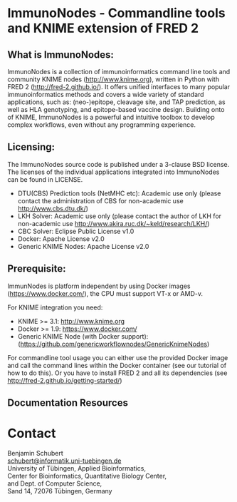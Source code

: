 ImmunoNodes - Commandline tools and KNIME extension of FRED 2
=============================================================

What is ImmunoNodes:
--------------------

ImmunoNodes is a collection of immunoinformatics command line tools and community KNIME nodes (http://www.knime.org), written in Python with FRED 2 (http://fred-2.github.io/).
It offers unified interfaces to many popular immunoinformatics methods and covers a wide variety of standard applications, 
such as: (neo-)epitope, cleavage site, and TAP prediction, as well as HLA genotyping, and epitope-based vaccine design.
Building onto of KNIME, ImmunoNodes is a powerful and intuitive toolbox to develop complex workflows, even without any programming experience. 




Licensing:
---------

The ImmunoNodes source code is published under a 3-clause BSD license. The licenses of the individual applications 
integrated into ImmunoNodes can be found in LICENSE.

* DTU(CBS) Prediction tools (NetMHC etc): Academic use only (please contact the administration of CBS for non-academic use http://www.cbs.dtu.dk/)
* LKH Solver: Academic use only (please contact the author of LKH for non-academic use http://www.akira.ruc.dk/~keld/research/LKH/)
* CBC Solver: Eclipse Public License v1.0
* Docker: Apache License v2.0
* Generic KNIME Nodes: Apache License v2.0


Prerequisite:
------------
ImmunNodes is platform independent by using Docker images (https://www.docker.com/), the CPU must support VT-x or AMD-v.

For KNIME integration you need:
* KNIME >= 3.1: http://www.knime.org
* Docker >= 1.9: https://www.docker.com/
* Generic KNIME Node (with Docker support): (https://github.com/genericworkflownodes/GenericKnimeNodes)

For commandline tool usage you can either use the provided Docker image and call the command lines within the Docker container (see our tutorial of how to do this). 
Or you have to install FRED 2 and all its dependencies (see http://fred-2.github.io/getting-started/)


Documentation Resources
-----------------------


Contact
=======
Benjamin Schubert  
schubert@informatik.uni-tuebingen.de  
University of Tübingen, Applied Bioinformatics,  
Center for Bioinformatics, Quantitative Biology Center,  
and Dept. of Computer Science,  
Sand 14, 72076 Tübingen, Germany  

